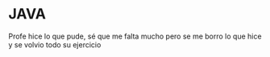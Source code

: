 # JAVA
Profe hice lo que pude, sé que me falta mucho pero se me borro lo que hice y se volvio todo su ejercicio
